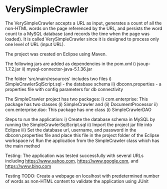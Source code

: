 # VerySimpleCrawler

The VerySimpleCrawler accepts a URL as input, generates a count of all the non-HTML words on 
the page referenced by the URL, and persists the word count to a MySQL database (and records the 
time when the page was loaded). It is called VerySimpleCrawler since it is designed to 
process only one level of URL (input URL).

The project was created on Eclipse using Maven.

The following jars are added as dependencies in the pom.xml
i) jsoup-1.7.2.jar
ii) mysql-connector-java-5.1.36.jar

The folder 'src/main/resources' includes two files 
i) SimpleCrawlerSqlScript.sql - the database schema 
ii) dbconn.properties - a properties file with config parameters for db connectivity

The SimpleCrawler project has two packages:
i) com.enterprise: This package has two classes (i) SimpleCrawler and (ii) DocumentProcessor
ii) com.enterprise.dao: This package has one class (i) SimpleCrawlerDAO

Steps to run the application:
i) Create the database schema in MySQL by running the SimpleCrawlerSqlScript.sql
ii) Import the project jar file into Eclipse
iii) Set the database url, username, and password in the dbconn.properties file and place this 
file in the project folder of the Eclipse workspace
iv) Run the application from the SimpleCrawler class which has the main method

Testing:
The application was tested successfully with several URLs including https://www.yahoo.com, 
https://www.google.com, and https://www.bing.com

Testing TODO:
Create a webpage on localhost with predetermined number of words as non-HTML content to 
validate the application using JUnit


